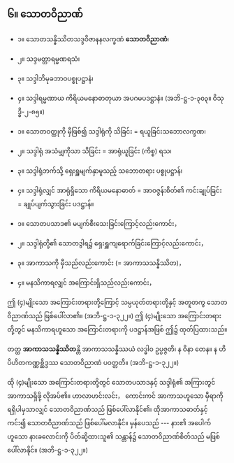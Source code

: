 ## ၆။ သောတဝိညာဏ်
- ၁။ သောတသန္နိဿိတသဒ္ဒဝိဇာနနလက္ခဏံ **သောတဝိညာဏံ**၊
- ၂။ သဒ္ဒမတ္တာရမ္မဏရသံ၊
- ၃။ သဒ္ဒါဘိမုခဘာဝပစ္စုပဋ္ဌာနံ၊
- ၄။ သဒ္ဒါရမ္မဏာယ ကိရိယမနောဓာတုယာ အပဂမပဒဋ္ဌာနံ။ (အဘိ-ဋ္ဌ-၁-၃၀၃။ ဝိသုဒ္ဓိ-၂-၈၅။)

- ၁။ သောတဝတ္ထုကို မှီဖြစ်၍ သဒ္ဒါရုံကို သိခြင်း = ရယူခြင်းသဘော<r>လက္ခဏ၊</r>

- ၂။ သဒ္ဒါရုံ အသံမျှကိုသာ သိခြင်း = အာရုံယူခြင်း   <r>(ကိစ္စ) ရသ၊</r>

- ၃။ သဒ္ဒါရုံဘက်သို့ ရှေးရှူမျက်နှာမူသည့် သဘောတရား <r>ပစ္စုပဋ္ဌာန်၊</r>

- ၄။ သဒ္ဒါရုံလျှင် အာရုံရှိသော ကိရိယမနောဓာတ် = အာဝဇ္ဇန်းစိတ်၏ ကင်းချုပ်ခြင်း = ချုပ်ပျက်သွားခြင်း  <r>ပဒဋ္ဌာန်။</r>

- ၁။ သောတပသာဒ၏ မပျက်စီးသေးခြင်းကြောင့်လည်းကောင်း，

- ၂။ သဒ္ဒါရုံတို့၏ သောတဒွါရ၌ ရှေးရှူကျရောက်ခြင်းကြောင့်လည်းကောင်း，

- ၃။ အာကာသကို မှီသည်လည်းကောင်း (= အာကာသသန္နိဿိတ)，

- ၄။ မနသိကာရလျှင် အကြောင်းရှိသည်လည်းကောင်း，

ဤ (၄)မျိုးသော အကြောင်းတရားတို့ကြောင့် သမ္ပယုတ်တရားတို့နှင့် အတူတကွ သောတဝိညာဏ်သည် ဖြစ်ပေါ်လာ၏။ (အဘိ-ဋ္ဌ-၁-၃၂၂။) 
ဤ (၄)မျိုးသော အကြောင်းတရားတို့တွင် မနသိကာရဟူသော အကြောင်းတရားကို ပဒဋ္ဌာန်အဖြစ် ဤ၌ ထုတ်ပြထားသည်။

တတ္ထ **အာကာသသန္နိဿိတ**န္တိ အာကာသသန္နိဿယံ လဒ္ဓါဝ ဥပ္ပဇ္ဇတိ၊ န ဝိနာ တေန။ န ဟိ ပိဟိတကဏ္ဏစ္ဆိဒ္ဒဿ သောတဝိညာဏံ ပဝတ္တတိ။ (အဘိ-ဋ္ဌ-၁-၃၂၂။)

ထို (၄)မျိုးသော အကြောင်းတရားတို့တွင် သောတပသာဒနှင့် သဒ္ဒါရုံ၏ အကြားတွင် အာကာသရှိဖို့ လိုအပ်၏။ 
ဟာလာဟင်းလင်း， ကောင်းကင် အာကာသဟူသော မှီရာကို ရရှိပါမှသာလျှင် သောတဝိညာဏ်သည် ဖြစ်ပေါ်လာနိုင်၏၊ ထိုအာကာသဓာတ်နှင့် ကင်း၍ သောတဝိညာဏ်သည် ဖြစ်ပေါ်မလာနိုင်။ 
မှန်ပေသည် --- နား၏ အပေါက်ဟူသော နားခလောင်းကို ပိတ်ဆို့ထားသူ၏ သန္တာန်၌ သောတဝိညာဏ်စိတ်သည် မဖြစ်ပေါ်လာနိုင်။ (အဘိ-ဋ္ဌ-၁-၃၂၂။)